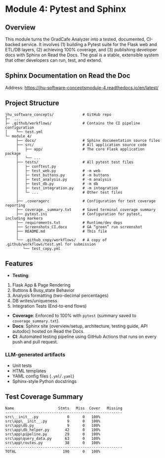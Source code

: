 # Module 4: Pytest and Sphinx

## Overview
This module turns the GradCafe Analyzer into a tested, documented, CI-backed service. It involves (1) building a Pytest suite for the Flask web and ETL/DB layers, (2) achieving 100% coverage, and (3) publishing developer docs with Sphinx on Read the Docs. The goal is a stable, extensible system that other developers can run, test, and extend.

## Sphinx Documentation on Read the Doc
Address: https://jhu-software-conceptsmodule-4.readthedocs.io/en/latest/

## Project Structure
```text
jhu_software_concepts/             # GitHub repo
├─  ...
├─ .github/workflows/              # Contains the CI pipeline configuration
│    └── test.yml
└─ module_4/
     ├── docs/                     # Sphinx documentation source files
     ├── src/                      # All application source code
     │   ├── app/                  # The core Flask application package
     │   └── ...
     ├── tests/                    # All pytest test files
     │   ├─ conftest.py
     │   ├─ test_web.py            # -m web
     │   ├─ test_buttons.py        # -m buttons
     │   ├─ test_analysis.py       # -m analysis
     │   ├─ test_db.py             # -m db
     │   ├─ test_integration.py    # -m integration
     │   └─ ...                    # Other test files
     │  
     ├── .coveragerc               # Configuration for test coverage reporting
     ├── coverage._summary.txt     # Saved terminal coverage summary
     ├── pytest.ini                # Configuration for pytest, including markers
     ├── requirements.txt          # Runtime/dev deps
     ├── Screenshots_CI.docx       # GA “green” run screenshot
     ├── README.md                 # This file
     │ 
     └── .github_copy/workflows/   # A copy of .github/workflows/test.yml for submission
        └── test_copy.yml
```

## Features
- **Testing**: 
 1. Flask App & Page Rendering
 2. Buttons & Busy_state Behavior
 3. Analysis formatting (two-decimal percentages)
 4. DB writes/uniqueness
 5. Integration Tests (End-to-end flows)
- **Coverage**: Enforced to 100% with `pytest` (summary saved to `coverage_summary.txt`).
- **Docs**: Sphinx site (overview/setup, architecture, testing guide, API autodoc) hosted on Read the Docs.
- **CI**: Automated testing pipeline using GitHub Actions that runs on every push and pull request.

### LLM-generated artifacts
- Unit tests
- HTML templates
- YAML config files (`.yml`/`.yaml`)
- Sphinx-style Python docstrings

## Test Coverage Summary
```text
Name                    Stmts   Miss  Cover   Missing
-----------------------------------------------------
src\__init__.py             0      0   100%
src\app\__init__.py         9      0   100%
src\app\db.py               9      0   100%
src\app\db_helper.py       42      0   100%
src\app\pipeline.py        29      0   100%
src\app\query_data.py      63      0   100%
src\app\routes.py          38      0   100%
-----------------------------------------------------
TOTAL                     190      0   100%
```